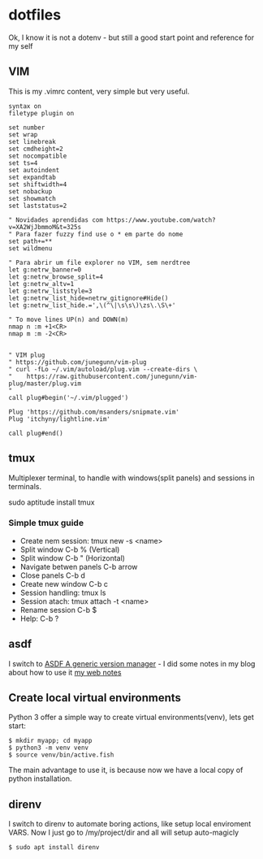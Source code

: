# dotfiles
Ok, I know it is not a dotenv - but still a good start point and reference for my self

## VIM

This is my .vimrc content, very simple but very useful.

```
syntax on
filetype plugin on

set number
set wrap
set linebreak
set cmdheight=2
set nocompatible
set ts=4
set autoindent
set expandtab
set shiftwidth=4
set nobackup
set showmatch
set laststatus=2

" Novidades aprendidas com https://www.youtube.com/watch?v=XA2WjJbmmoM&t=325s
" Para fazer fuzzy find use o * em parte do nome
set path+=**
set wildmenu

" Para abrir um file explorer no VIM, sem nerdtree
let g:netrw_banner=0
let g:netrw_browse_split=4
let g:netrw_altv=1
let g:netrw_liststyle=3
let g:netrw_list_hide=netrw_gitignore#Hide()
let g:netrw_list_hide.=',\(^\|\s\s\)\zs\.\S\+'

" To move lines UP(n) and DOWN(m)
nmap n :m +1<CR>
nmap m :m -2<CR>


" VIM plug 
" https://github.com/junegunn/vim-plug
" curl -fLo ~/.vim/autoload/plug.vim --create-dirs \
"    https://raw.githubusercontent.com/junegunn/vim-plug/master/plug.vim
"
call plug#begin('~/.vim/plugged')

Plug 'https://github.com/msanders/snipmate.vim'
Plug 'itchyny/lightline.vim'

call plug#end()

```

## tmux

Multiplexer terminal, to handle with windows(split panels) and sessions in terminals.

sudo aptitude install tmux

### Simple tmux guide

  * Create nem session: tmux new -s \<name\>
  * Split window C-b % (Vertical)
  * Split window C-b " (Horizontal)
  * Navigate betwen panels C-b arrow
  * Close panels C-b d
  * Create new window C-b c
  * Session handling: tmux ls
  * Session atach: tmux  attach -t \<name\>
  * Rename session C-b $
  * Help: C-b ?

## asdf
I switch to [ASDF A generic version manager](https://asdf-vm.com) - I did some notes in my blog about how to use it [my web notes](https://gomes-fdr.github.io/posts/2019/ferramentas-para-dev-asdf)

## Create local virtual environments
Python 3 offer a simple way to create virtual environments(venv), lets get start:

```
$ mkdir myapp; cd myapp
$ python3 -m venv venv
$ source venv/bin/active.fish
```

The main advantage to use it, is because now we have a local copy of python installation.

## direnv
I switch to direnv to automate boring actions, like setup local enviroment VARS. Now I just go to /my/project/dir and all will setup auto-magicly

```
$ sudo apt install direnv
```

